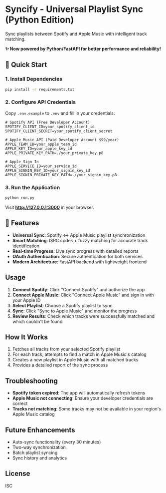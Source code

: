 # Syncify - Universal Playlist Sync (Python Edition)

Sync playlists between Spotify and Apple Music with intelligent track matching.

**✨ Now powered by Python/FastAPI for better performance and reliability!**

## 🚀 Quick Start

### 1. Install Dependencies
```bash
pip install -r requirements.txt
```

### 2. Configure API Credentials
Copy `.env.example` to `.env` and fill in your credentials:

```env
# Spotify API (Free Developer Account)
SPOTIFY_CLIENT_ID=your_spotify_client_id
SPOTIFY_CLIENT_SECRET=your_spotify_client_secret

# Apple Music API (Paid Developer Account $99/year)
APPLE_TEAM_ID=your_apple_team_id
APPLE_KEY_ID=your_apple_key_id
APPLE_PRIVATE_KEY_PATH=./your_private_key.p8

# Apple Sign In
APPLE_SERVICE_ID=your_service_id
APPLE_SIGNIN_KEY_ID=your_signin_key_id
APPLE_SIGNIN_PRIVATE_KEY_PATH=./your_signin_key.p8
```

### 3. Run the Application
```bash
python run.py
```

Visit **http://127.0.0.1:3000** in your browser.

## 🎵 Features

- **Universal Sync**: Spotify ↔ Apple Music playlist synchronization
- **Smart Matching**: ISRC codes + fuzzy matching for accurate track identification
- **Real-time Progress**: Live sync progress with detailed reports
- **OAuth Authentication**: Secure authentication for both services
- **Modern Architecture**: FastAPI backend with lightweight frontend

## Usage

1. **Connect Spotify**: Click "Connect Spotify" and authorize the app
2. **Connect Apple Music**: Click "Connect Apple Music" and sign in with your Apple ID
3. **Select Playlist**: Choose a Spotify playlist to sync
4. **Sync**: Click "Sync to Apple Music" and monitor the progress
5. **Review Results**: Check which tracks were successfully matched and which couldn't be found

## How It Works

1. Fetches all tracks from your selected Spotify playlist
2. For each track, attempts to find a match in Apple Music's catalog
3. Creates a new playlist in Apple Music with all matched tracks
4. Provides a detailed report of the sync process

## Troubleshooting

- **Spotify token expired**: The app will automatically refresh tokens
- **Apple Music not connecting**: Ensure your developer credentials are correct
- **Tracks not matching**: Some tracks may not be available in your region's Apple Music catalog

## Future Enhancements

- Auto-sync functionality (every 30 minutes)
- Two-way synchronization
- Batch playlist syncing
- Sync history and analytics

## License

ISC